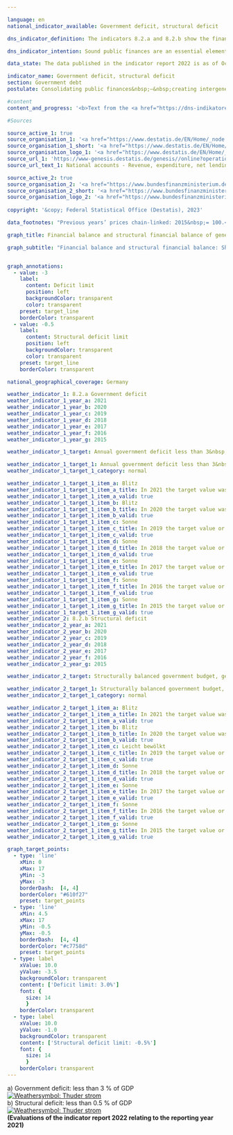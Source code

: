 ```yaml
---

language: en    
national_indicator_available: Government deficit, structural deficit    

dns_indicator_definition: The indicators 8.2.a and 8.2.b show the financial balance of general government (deficit or surplus) and the structural financial balance as a percentage of gross domestic product (<abbr title="Gross domestic product" tabindex="0">GDP</abbr>) at current prices. The public financial balance is calculated as government revenue minus government expenditure, measured on a national accounts basis. The annual structural balance refers to the part of the financial balance that is not attributable to cyclical fluctuations and temporary effects. A negative financial balance is known as a deficit; a positive as a surplus.    

dns_indicator_intention: Sound public finances are an essential element of a sustainable fiscal policy. A policy that relies too heavily on borrowing to fund current public expenditure and then passes this debt on to future generations is simply not sustainable.<br>According to the convergence criteria for the European Union, known as the Maastricht criteria, the annual government deficit should be less than 3&nbsp;% of <abbr title="Gross domestic product" tabindex="0">GDP</abbr>. The structural deficit must not exceed 0.5&nbsp;% of <abbr title="Gross domestic product" tabindex="0">GDP</abbr>. These are the stipulations of the European Stability and Growth Pact. The guiding principle of the structurally balanced budget has also been enshrined in Germany’s Basic Law since 2009&nbsp;(Article 109, referred to as the debt brake).    

data_state: The data published in the indicator report 2022 is as of Oct 31 2022. The data shown on this platform is updated regularly, so that more current data may be available online than published in the <a href="https://dns-indikatoren.de/en/facts_publications/">indicator report 2022</a>.    

indicator_name: Government deficit, structural deficit    
section: Government debt    
postulate: Consolidating public finances&nbsp;–&nbsp;creating intergenerational equity    

#content     
content_and_progress: '<b>Text from the <a href="https://dns-indikatoren.de/en/facts_publications/">Indicator Report 2022&nbsp;</a></b><br><br>The method used to calculate <abbr title="Gross domestic product" tabindex="0">GDP</abbr> and the financial balance of general government is laid down in the European System of National and Regional Accounts (<abbr title="European System of National and Regional Accounts" tabindex="0">ESA</abbr>) and is applied by the Federal Statistical Office. The structural financial balance, on the other hand, is determined by the Federal Ministry of Finance. The calculation of government net borrowing takes into account the finances of the public authorities, that is to say the Federal Government, the Länder and local government, and the finances of the social insurance system.<br><br>In 2012, the Government achieved an overall surplus of 0.3&nbsp;billion euros, which was the first positive balance since the financial and economic crisis of 2008/2009. Financial balance increased to 65.6&nbsp;billion euros or 1.9&nbsp;% of <abbr title="Gross domestic product" tabindex="0">GDP</abbr> until 2018. In 2019, the financial surplus amounted to 53.2&nbsp;billion euros and 1.5&nbsp;% of <abbr title="Gross domestic product" tabindex="0">GDP</abbr> (preliminary data). A financial deficit in 2020&nbsp;and 2021&nbsp;emerged in consequence of the <abbr title="Coronavirus SARS-CoV-2" tabindex="0">COVID-19</abbr>&nbsp;pandemic. The deficit in 2020&nbsp;amounted to 147.6&nbsp;billion euros. Since 1991, only 1995&nbsp;had a higher deficit (178.7&nbsp;billion euros). A European comparison of financial deficits in 2021&nbsp;reveals that Germany’s negative financial balance of 3.7&nbsp;% of <abbr title="Gross domestic product" tabindex="0">GDP</abbr> was below European average of 4.6&nbsp;%. Twelve countries had a lower deficit ratio than Germany; 14&nbsp;countries were above. Denmark (+&nbsp;3.6&nbsp;%) and Luxembourg (+&nbsp;0.8&nbsp;%) even generated a financial surplus.<br><br>In 2021, the Government generated an overall deficit of 134.3&nbsp;billion euros. The federal deficit came to 145.9&nbsp;billion euros. At the same time, Länder, local governments and social insurance yet again recorded an aggregate surplus. The balances for the Länder (2.8&nbsp;billion euros), the social insurance fund (4.3&nbsp;billion euros) and local government (4.6&nbsp;billion euros) were also positive. The national budget in 2021&nbsp;showed a structural deficit of 2.5&nbsp;% of <abbr title="Gross domestic product" tabindex="0">GDP</abbr> (preliminary data). This meant that the <abbr title="European Union" tabindex="0">EU</abbr> convergence criteria for both the government deficit and the structural deficit had not been met in 2021&nbsp;as previous year: in 2020, the federal deficit was 87.4&nbsp;billion euros, that of the Länder was 30.9&nbsp;billion euros and social insurance fund 34.8&nbsp;billion euros. Only local governments reported a surplus of 5.5&nbsp;billion euros in 2020.<br><br>In 2020, government revenues decreased for a short time, however, they increased again in 2021&nbsp;and were 5.9&nbsp;% above the value in 2019. Government spendings increased by 18.1&nbsp;% in the same period. The largest item on the expenditure side of the national accounts are social benefits other than social transfers in kind. These accounted for 33.1&nbsp;% of government spendings (610.9&nbsp;billion euros). Social benefits in kind accounted for 17.9&nbsp;% (330.0&nbsp;billion euros). 70.4&nbsp;% of social benefits other than social transfers in kind fall under the heading of social insurance, primarily in the form of pensions (340&nbsp;billion euros); spendings on social benefits in kind predominantly incurred for statutory health insurance (249.9&nbsp;billion euros).'    

#Sources    

source_active_1: true
source_organisation_1: '<a href="https://www.destatis.de/EN/Home/_node.html">Federal Statistical Office</a>'
source_organisation_1_short: '<a href="https://www.destatis.de/EN/Home/_node.html" target="_blank">Federal Statistical Office</a>'
source_organisation_logo_1: '<a href="https://www.destatis.de/EN/Home/_node.html" target="_blank"><img src="www.dnsTestEnvironment.github.io/dns-indicators/public/OrgImgEn/destatis.png" alt="Federal Statistical Office" title=" Click here to visit the homepage of the organizationFederal Statistical Office" style="height:60px; width:148px; border: transparent"/></a>'
source_url_1: 'https://www-genesis.destatis.de/genesis//online?operation=table&code=81000-0031&bypass=true&levelindex=1&levelid=1660802268437&language=en'
source_url_text_1: National accounts - Revenue, expenditure, net lending/net borrowing of general government&nbsp;–&nbsp;GENESIS online 81000-0031

source_active_2: true
source_organisation_2: '<a href="https://www.bundesfinanzministerium.de/Web/EN/Home/home.html">Federal Ministry of Finance</a>'
source_organisation_2_short: '<a href="https://www.bundesfinanzministerium.de/Web/EN/Home/home.html" target="_blank">Federal Ministry of Finance</a>'
source_organisation_logo_2: '<a href="https://www.bundesfinanzministerium.de/Web/EN/Home/home.html" target="_blank"><img src="www.dnsTestEnvironment.github.io/dns-indicators/public/OrgImgEn/bmf.png" alt="Federal Ministry of Finance" title=" Click here to visit the homepage of the organizationFederal Ministry of Finance" style="height:60px; width:148px; border: transparent"/></a>'
    
copyright: '&copy; Federal Statistical Office (Destatis), 2023'    

data_footnotes: "Previous years’ prices chain-linked: 2015&nbsp;= 100.<br>• Provisional data for 2019&nbsp;to 2021.<br>• Structural deficit: Special evaluation based on the following data source: Federal Ministry of Finance."    

graph_title: Financial balance and structural financial balance of general government    

graph_subtitle: "Financial balance and structural financial balance: Share of GDP (current prices); gross domestic product (price-adjusted): Year-on-year change"    


graph_annotations:
  - value: -3
    label:
      content: Deficit limit
      position: left
      backgroundColor: transparent
      color: transparent
    preset: target_line
    borderColor: transparent
  - value: -0.5
    label:
      content: Structural deficit limit
      position: left
      backgroundColor: transparent
      color: transparent
    preset: target_line
    borderColor: transparent        

national_geographical_coverage: Germany    

weather_indicator_1: 8.2.a Government deficit
weather_indicator_1_year_a: 2021
weather_indicator_1_year_b: 2020
weather_indicator_1_year_c: 2019
weather_indicator_1_year_d: 2018
weather_indicator_1_year_e: 2017
weather_indicator_1_year_f: 2016
weather_indicator_1_year_g: 2015

weather_indicator_1_target: Annual government deficit less than 3&nbsp;% of <abbr title="Gross domestic product" tabindex="0">GDP</abbr>, to be maintained until 2030

weather_indicator_1_target_1: Annual government deficit less than 3&nbsp;% of <abbr title="Gross domestic product" tabindex="0">GDP</abbr>, to be maintained until 2030
weather_indicator_1_target_1_category: normal

weather_indicator_1_target_1_item_a: Blitz
weather_indicator_1_target_1_item_a_title: In 2021 the target value was missed and the indicator had not moved towards the target on average over the previous changes.
weather_indicator_1_target_1_item_a_valid: true
weather_indicator_1_target_1_item_b: Blitz
weather_indicator_1_target_1_item_b_title: In 2020 the target value was missed and the indicator had not moved towards the target on average over the previous changes.
weather_indicator_1_target_1_item_b_valid: true
weather_indicator_1_target_1_item_c: Sonne
weather_indicator_1_target_1_item_c_title: In 2019 the target value or a better value was achieved and the average change did not point in the direction of deterioration.
weather_indicator_1_target_1_item_c_valid: true
weather_indicator_1_target_1_item_d: Sonne
weather_indicator_1_target_1_item_d_title: In 2018 the target value or a better value was achieved and the average change did not point in the direction of deterioration.
weather_indicator_1_target_1_item_d_valid: true
weather_indicator_1_target_1_item_e: Sonne
weather_indicator_1_target_1_item_e_title: In 2017 the target value or a better value was achieved and the average change did not point in the direction of deterioration.
weather_indicator_1_target_1_item_e_valid: true
weather_indicator_1_target_1_item_f: Sonne
weather_indicator_1_target_1_item_f_title: In 2016 the target value or a better value was achieved and the average change did not point in the direction of deterioration.
weather_indicator_1_target_1_item_f_valid: true
weather_indicator_1_target_1_item_g: Sonne
weather_indicator_1_target_1_item_g_title: In 2015 the target value or a better value was achieved and the average change did not point in the direction of deterioration.
weather_indicator_1_target_1_item_g_valid: true
weather_indicator_2: 8.2.b Structural deficit
weather_indicator_2_year_a: 2021
weather_indicator_2_year_b: 2020
weather_indicator_2_year_c: 2019
weather_indicator_2_year_d: 2018
weather_indicator_2_year_e: 2017
weather_indicator_2_year_f: 2016
weather_indicator_2_year_g: 2015

weather_indicator_2_target: Structurally balanced government budget, general government structural deficit must not exceed 0.5&nbsp;% of <abbr title="Gross domestic product" tabindex="0">GDP</abbr>, to be maintained until 2030

weather_indicator_2_target_1: Structurally balanced government budget, general government structural deficit must not exceed 0.5&nbsp;% of <abbr title="Gross domestic product" tabindex="0">GDP</abbr>, to be maintained until 2030
weather_indicator_2_target_1_category: normal

weather_indicator_2_target_1_item_a: Blitz
weather_indicator_2_target_1_item_a_title: In 2021 the target value was missed and the indicator had not moved towards the target on average over the previous changes.
weather_indicator_2_target_1_item_a_valid: true
weather_indicator_2_target_1_item_b: Blitz
weather_indicator_2_target_1_item_b_title: In 2020 the target value was missed and the indicator had not moved towards the target on average over the previous changes.
weather_indicator_2_target_1_item_b_valid: true
weather_indicator_2_target_1_item_c: Leicht bewölkt
weather_indicator_2_target_1_item_c_title: In 2019 the target value or a better value was achieved, but the average change pointed in the direction of deterioration.
weather_indicator_2_target_1_item_c_valid: true
weather_indicator_2_target_1_item_d: Sonne
weather_indicator_2_target_1_item_d_title: In 2018 the target value or a better value was achieved and the average change did not point in the direction of deterioration.
weather_indicator_2_target_1_item_d_valid: true
weather_indicator_2_target_1_item_e: Sonne
weather_indicator_2_target_1_item_e_title: In 2017 the target value or a better value was achieved and the average change did not point in the direction of deterioration.
weather_indicator_2_target_1_item_e_valid: true
weather_indicator_2_target_1_item_f: Sonne
weather_indicator_2_target_1_item_f_title: In 2016 the target value or a better value was achieved and the average change did not point in the direction of deterioration.
weather_indicator_2_target_1_item_f_valid: true
weather_indicator_2_target_1_item_g: Sonne
weather_indicator_2_target_1_item_g_title: In 2015 the target value or a better value was achieved and the average change did not point in the direction of deterioration.
weather_indicator_2_target_1_item_g_valid: true    

graph_target_points:
  - type: 'line'
    xMin: 0
    xMax: 17
    yMin: -3
    yMax: -3
    borderDash:  [4, 4]
    borderColor: "#610f27"
    preset: target_points
  - type: 'line'
    xMin: 4.5
    xMax: 17
    yMin: -0.5
    yMax: -0.5
    borderDash:  [4, 4]
    borderColor: "#c7758d"
    preset: target_points
  - type: label
    xValue: 10.0
    yValue: -3.5
    backgroundColor: transparent
    content: ['Deficit limit: 3.0%']
    font: {
      size: 14
      }
    borderColor: transparent
  - type: label
    xValue: 10.0
    yValue: -1.0
    backgroundColor: transparent
    content: ['Structural deficit limit: -0.5%']
    font: {
      size: 14
      }
    borderColor: transparent    
---
```



<div>
  <div class="my-header">
    <label class="default">a) Government deficit: less than 3&nbsp;% of GDP
      <a href="www.dnsTestEnvironment.github.io/dns-indicators/en/status"><img src="https://g205sdgs.github.io/sdg-indicators/public/Wettersymbole/Blitz.png" title="In 2021 the target value was missed and the indicator had not moved towards the target on average over the previous changes." alt="Weathersymbol: Thuder strom"/>
      </a>
    </label>
  </div>
</div>
<div>
  <div class="my-header">
    <label class="default">b) Structural deficit: less than 0.5&nbsp;% of GDP
      <a href="www.dnsTestEnvironment.github.io/dns-indicators/en/status"><img src="https://g205sdgs.github.io/sdg-indicators/public/Wettersymbole/Blitz.png" title="In 2021 the target value was missed and the indicator had not moved towards the target on average over the previous changes." alt="Weathersymbol: Thuder strom"/>
      </a>
    </label>
  </div>
</div>
<div class="my-header-note">
  <label class="default"><b>(Evaluations of the indicator report 2022 relating to the reporting year 2021)
  </b></label>
</div>